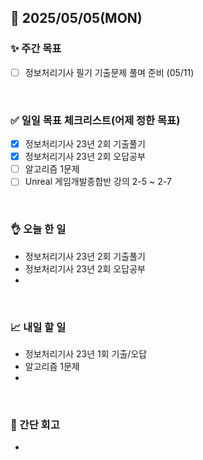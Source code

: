 ## 📅 2025/05/05(MON)


### ✨ 주간 목표

- [ ] 정보처리기사 필기 기출문제 풀며 준비 (05/11)

<br/>

### ✅ 일일 목표 체크리스트(어제 정한 목표)

- [x] 정보처리기사 23년 2회 기출풀기
- [x] 정보처리기사 23년 2회 오답공부
- [ ] 알고리즘 1문제
- [ ] Unreal 게임개발종합반 강의 2-5 ~ 2-7

<br/>

### 👌 오늘 한 일

- 정보처리기사 23년 2회 기출풀기
- 정보처리기사 23년 2회 오답공부
- 

<br/>


### 📈 내일 할 일

- 정보처리기사 23년 1회 기출/오답
- 알고리즘 1문제
- 

<br/>

### 💭 간단 회고

- 

<br/>
